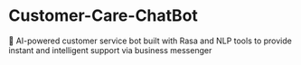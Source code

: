 # Customer-Care-ChatBot
🤖 AI-powered customer service bot built with Rasa and NLP tools to provide instant and intelligent support via business messenger
